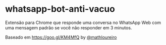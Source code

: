 # whatsapp-bot-anti-vacuo
Extensão para Chrome que responde uma conversa no WhatsApp Web com uma mensagem padrão se você não responder em 3 minutos.

Baseado em https://goo.gl/KM4MfQ by [@mathloureiro](https://github.com/mathloureiro)
